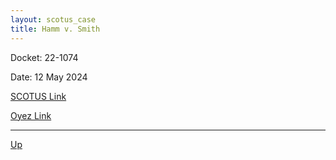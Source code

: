 ```yaml
---
layout: scotus_case
title: Hamm v. Smith
---
```


Docket: 22-1074

Date: 12 May 2024

[SCOTUS Link](https://www.supremecourt.gov/opinions/23pdf/601us2r14_00m5.pdf)

[Oyez Link](https://www.oyez.org/cases/2024/22-1074)

---

[Up](./README.md)